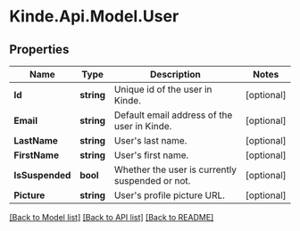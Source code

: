 # Kinde.Api.Model.User

## Properties

Name | Type | Description | Notes
------------ | ------------- | ------------- | -------------
**Id** | **string** | Unique id of the user in Kinde. | [optional] 
**Email** | **string** | Default email address of the user in Kinde. | [optional] 
**LastName** | **string** | User&#39;s last name. | [optional] 
**FirstName** | **string** | User&#39;s first name. | [optional] 
**IsSuspended** | **bool** | Whether the user is currently suspended or not. | [optional] 
**Picture** | **string** | User&#39;s profile picture URL. | [optional] 

[[Back to Model list]](../README.md#documentation-for-models) [[Back to API list]](../README.md#documentation-for-api-endpoints) [[Back to README]](../README.md)

